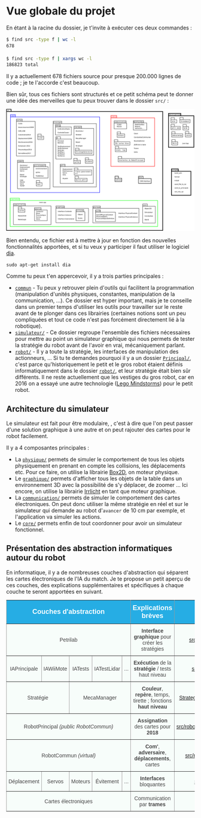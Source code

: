 # Vue globale du projet

En étant à la racine du dossier, je t'invite à exécuter ces deux commandes :

```bash
$ find src -type f | wc -l
678

$ find src -type f | xargs wc -l
186823 total
```

Il y a actuellement 678 fichiers source pour presque 200.000 lignes de code ; je te l'accorde c'est beaucoup.

Bien sûr, tous ces fichiers sont structurés et ce petit schéma peut te donner une idée des merveilles que tu peux trouver dans le dossier `src/` :

![Arborescence du projet de manière graphique](assets/info/arborescence.png)

Bien entendu, ce fichier est à mettre à jour en fonction des nouvelles fonctionnalités apportées, et si tu veux y participer il faut utiliser le logiciel [dia](https://wiki.gnome.org/Apps/Dia/).
```
sudo apt-get install dia
```

Comme tu peux t'en appercevoir, il y a trois parties principales :
* [```commun```](https://github.com/ClubRobotInsat/info/tree/master/src/commun/) - Tu peux y retrouver plein d'outils qui facilitent la programmation (manipulation d'unités physiques, constantes, manipulation de la communication, ...). Ce dossier est hyper important, mais je te conseille dans un premier temps d'utiliser les outils pour travailler sur le reste avant de te plonger dans ces librairies (certaines notions sont un peu compliquées et tout ce code n'est pas forcément directement lié à la robotique).
* [```simulateur/```](https://github.com/ClubRobotInsat/info/tree/master/src/simulateur/) - Ce dossier regroupe l'ensemble des fichiers nécessaires pour mettre au point un simulateur graphique qui nous permets de tester la stratégie du robot avant de l'avoir en vrai, mécaniquement parlant.
* [```robot/```](https://github.com/ClubRobotInsat/info/tree/master/src/robot/) - Il y a toute la stratégie, les interfaces de manipulation des actionneurs, ... Si tu te demandes pourquoi il y a un dossier [```Principal/```](https://github.com/ClubRobotInsat/info/tree/master/src/robot/Principal), c'est parce qu'historiquement le petit et le gros robot étaient définis informatiquement dans le dossier [```robot/```](https://github.com/ClubRobotInsat/info/tree/master/src/robot/), et leur stratégie était bien sûr différents. Il ne reste actuellement que les vestiges du gros robot, car en 2016 on a essayé une autre technologie ([Lego Mindstorms](https://www.lego.com/fr-fr/mindstorms/)) pour le petit robot.

## Architecture du simulateur

Le simulateur est fait pour être modulaire, , c'est à dire que l'on peut passer d'une solution graphique à une autre et on peut rajouter des cartes pour le robot facilement.

Il y a 4 composantes principales :
* La  [```physique/```](https://github.com/ClubRobotInsat/info/tree/master/src/simulateur/physique/) permets de simuler le comportement de tous les objets physiquement en prenant en compte les collisions, les déplacements etc. Pour ce faire, on utilise la librairie [Box2D](http://box2d.org/), on moteur physique.
* Le  [```graphique/```](https://github.com/ClubRobotInsat/info/tree/master/src/simulateur/graphique/) permets d'afficher tous les objets de la table dans un environnement 3D avec la possibilité de s'y déplacer, de zoomer ... Ici encore, on utilise la librairie [Irrlicht](http://irrlicht.sourceforge.net/) en tant que moteur graphique.
* La [```communication/```](https://github.com/ClubRobotInsat/info/tree/master/src/simulateur/communication/) permets de simuler le comportement des cartes électroniques. On peut donc utiliser la même stratégie en réel et sur le simulateur qui demande au robot d'`avancer` de 10 cm par exemple, et l'application va simuler les actions.
* Le [```core/```](https://github.com/ClubRobotInsat/info/tree/master/src/simulateur/core/) permets enfin de tout coordonner pour avoir un simulateur fonctionnel.

## Présentation des abstraction informatiques autour du robot

En informatique, il y a de nombreuses couches d'abstraction qui séparent les cartes électroniques de l'IA du match. Je te propose un petit aperçu de ces couches, des explications supplémentaires et spécifiques à chaque couche te seront apportées en suivant.

<style type="text/css">
.tg  {border-collapse:collapse;border-spacing:0;border-color:#999;}
.tg td{font-family:Arial, sans-serif;font-size:14px;padding:10px 5px;border-style:solid;border-width:1px;overflow:hidden;word-break:normal;border-color:#999;color:#444;background-color:#F7FDFA;}
.tg th{font-family:Arial, sans-serif;font-size:14px;font-weight:normal;padding:10px 5px;border-style:solid;border-width:1px;overflow:hidden;word-break:normal;border-color:#999;color:#fff;background-color:#26ADE4;}
.tg .tg-uys7{border-color:inherit;text-align:center}
.tg .tg-us36{border-color:inherit;vertical-align:top}
.tg .tg-xrpy{font-weight:bold;font-size:18px;border-color:inherit;text-align:center}
</style>
<table class="tg">
  <tr>
    <th class="tg-xrpy" colspan="5">Couches d'abstraction</th>
    <th class="tg-xrpy">Explications brèves</th>
    <th class="tg-xrpy" colspan="2">Localisation</th>
  </tr>
  <tr>
    <td class="tg-uys7" colspan="5">Petrilab</td>
    <td class="tg-uys7"><span style="font-weight:bold">Interface graphique</span> pour créer les stratégies</td>
    <td class="tg-uys7" colspan="2"><a href="https://github.com/ClubRobotInsat/info/tree/master/src/robot/Principal/petri/">src/robot/Principal/petri/</a></td>
  </tr>
  <tr>
    <td class="tg-uys7">IAPrincipale</td>
    <td class="tg-uys7">IAWiiMote</td>
    <td class="tg-uys7">IATests</td>
    <td class="tg-uys7">IATestLidar</td>
    <td class="tg-uys7">...</td>
    <td class="tg-uys7"><span style="font-weight:bold">Exécution</span> de la <span style="font-weight:bold">stratégie</span> / tests haut niveau</td>
    <td class="tg-uys7" colspan="2"><a href="https://github.com/ClubRobotInsat/info/tree/master/src/robot/Principal/IA/">src/robot/Principal/IA/</a></td>
  </tr>
  <tr>
    <td class="tg-uys7" colspan="2">Stratégie</td>
    <td class="tg-uys7" colspan="3">MecaManager</td>
    <td class="tg-uys7"><span style="font-weight:bold">Couleur</span>, <span style="font-weight:bold">repère</span>, temps, tirette ; fonctions <span style="font-weight:bold">haut niveau</span></td>
    <td class="tg-uys7"><a href="https://github.com/ClubRobotInsat/info/tree/master/src/robot/Principal/librobot/Strategie.h">Strategie.h</a></td>
    <td class="tg-us36"><a href="https://github.com/ClubRobotInsat/info/tree/master/src/robot/Principal/librobot/MecaManager.h">MecaManager.h</a></td>
  </tr>
  <tr>
    <td class="tg-uys7" colspan="5">RobotPrincipal <span style="font-style:italic">(public RobotCommun)</span></td>
    <td class="tg-uys7"><span style="font-weight:bold">Assignation</span> des cartes pour <span style="font-weight:bold">2018</span><br></td>
    <td class="tg-uys7" colspan="2"><a href="https://github.com/ClubRobotInsat/info/tree/master/src/robot/Principal/librobot/Robot.h">src/robot/Principal/librobot/Robot.h</a></td>
  </tr>
  <tr>
    <td class="tg-uys7" colspan="5">RobotCommun <span style="font-style:italic">(virtual)</span></td>
    <td class="tg-uys7"><span style="font-weight:bold">Com'</span>, <span style="font-weight:bold">adversaire</span>, <span style="font-weight:bold">déplacements</span>, cartes</td>
    <td class="tg-uys7" colspan="2"><a href="https://github.com/ClubRobotInsat/info/tree/master/src/robot/Commun/Robot.h">src/robot/Commun/Robot.h</a></td>
  </tr>
  <tr>
    <td class="tg-uys7">Déplacement</td>
    <td class="tg-uys7">Servos</td>
    <td class="tg-uys7">Moteurs<br></td>
    <td class="tg-uys7">Évitement<br></td>
    <td class="tg-uys7">...</td>
    <td class="tg-uys7"><span style="font-weight:bold">Interfaces</span> bloquantes</td>
    <td class="tg-uys7" colspan="2"><a href="https://github.com/ClubRobotInsat/info/tree/master/src/robot/Commun/">src/robot/Commun/</a></td>
  </tr>
  <tr>
    <td class="tg-uys7" colspan="5">Cartes électroniques</td>
    <td class="tg-uys7">Communication par <span style="font-weight:bold">trames</span></td>
    <td class="tg-uys7" colspan="2"><a href="https://github.com/ClubRobotInsat/info/tree/master/src/robot/Cartes/">src/robot/Cartes/</a></td>
  </tr>
</table>
